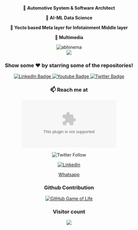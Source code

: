 <div align="center">
<!-- TODO-IST:START -->
  🔭 <b>Automotive System & Software Architect </b>

  🌱 <b>AI-ML Data Science</b>

  👯 <b>Yocto based Meta layer for Infotainment Middle layer</b>

  💬 <b>Multimedia</b>
  

<p align="center"> <img src="https://github-readme-stats.vercel.app/api?username=abhinema&show_icons=true&theme=gotham" alt="abhinema" />
</details>
</br>

<a ref="https://github.com/abhinema/handwritten_digit_recognition_mnist" target="_blank">
  <img align="center" src="https://github-readme-stats.vercel.app/api/pin/?username=abhinema&repo=handwritten_digit_recognition_mnist&theme=dracula" />
</a>
<div align="center">


### Show some ❤️ by starring some of the repositories!

<div id="badges">
  <a href="https://www.linkedin.com/in/abhishek-nema">
    <img src="https://img.shields.io/badge/LinkedIn-blue?style=for-the-badge&logo=linkedin&logoColor=white" alt="LinkedIn Badge"/>
  </a>
  <a href="www.youtube.com/@abhisheknema">
    <img src="https://img.shields.io/badge/YouTube-red?style=for-the-badge&logo=youtube&logoColor=white" alt="Youtube Badge"/>
  </a>
  <a href="www.twitter.com/nemaabhi">
    <img src="https://img.shields.io/badge/Twitter-blue?style=for-the-badge&logo=twitter&logoColor=white" alt="Twitter Badge"/>
  </a>
</div>

### 📫 Reach me at 
![E-mail](abhinema@gmail.com)

![Twitter Follow](https://img.shields.io/twitter/follow/nemaabhi?style=social)

[![Linkedin](https://i.stack.imgur.com/gVE0j.png)](https://www.linkedin.com/in/abhishek-nema/)

[Whatsapp](https://wa.me/919657700717)

### Github Contribution
[![GitHub Game of Life](https://github4life.herokuapp.com/abhinema.gif?z=6)](https://github4life.herokuapp.com/abhinema)

### Visitor count
<img src="https://profile-counter.glitch.me/abhinema/count.svg" />
